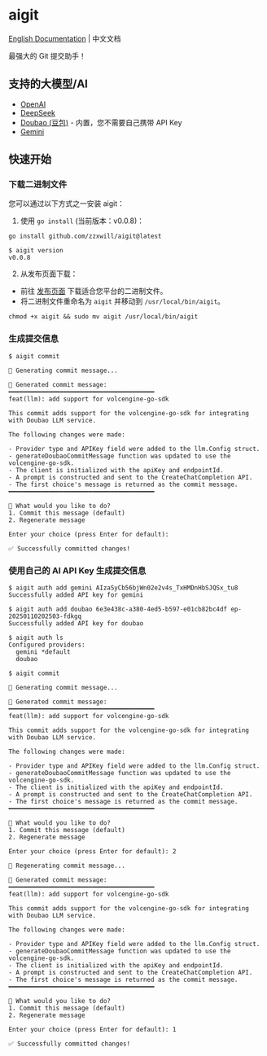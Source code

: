 # aigit

[English Documentation](README.md) | 中文文档

最强大的 Git 提交助手！

## 支持的大模型/AI

- [OpenAI](https://openai.com/)
- [DeepSeek](https://deepseek.com/)
- [Doubao (豆包)](https://www.volcengine.com/product/doubao) - 内置，您不需要自己携带 API Key
- [Gemini](https://gemini.google.com/)

## 快速开始

### 下载二进制文件

您可以通过以下方式之一安装 aigit：

1. 使用 `go install` (当前版本：v0.0.8)：

```shell
go install github.com/zzxwill/aigit@latest
```

```shell
$ aigit version
v0.0.8
```

2. 从发布页面下载：

- 前往 [发布页面](https://github.com/zzxwill/aigit/releases) 下载适合您平台的二进制文件。
- 将二进制文件重命名为 `aigit` 并移动到 `/usr/local/bin/aigit`。

```shell
chmod +x aigit && sudo mv aigit /usr/local/bin/aigit
```

### 生成提交信息

```shell
$ aigit commit

🤖 Generating commit message...

📝 Generated commit message:
━━━━━━━━━━━━━━━━━━━━━━━━━━━━━━━━━━━━━━━━
feat(llm): add support for volcengine-go-sdk

This commit adds support for the volcengine-go-sdk for integrating with Doubao LLM service.

The following changes were made:

- Provider type and APIKey field were added to the llm.Config struct.
- generateDoubaoCommitMessage function was updated to use the volcengine-go-sdk.
- The client is initialized with the apiKey and endpointId.
- A prompt is constructed and sent to the CreateChatCompletion API.
- The first choice's message is returned as the commit message.
━━━━━━━━━━━━━━━━━━━━━━━━━━━━━━━━━━━━━━━━

🤔 What would you like to do?
1. Commit this message (default)
2. Regenerate message

Enter your choice (press Enter for default):

✅ Successfully committed changes!
```

### 使用自己的 AI API Key 生成提交信息

```shell
$ aigit auth add gemini AIzaSyCb56bjWn02e2v4s_TxHMDnHbSJQSx_tu8
Successfully added API key for gemini

$ aigit auth add doubao 6e3e438c-a380-4ed5-b597-e01cb82bc4df ep-20250110202503-fdkgq
Successfully added API key for doubao

$ aigit auth ls
Configured providers:
  gemini *default
  doubao

$ aigit commit

🤖 Generating commit message...

📝 Generated commit message:
━━━━━━━━━━━━━━━━━━━━━━━━━━━━━━━━━━━━━━━━
feat(llm): add support for volcengine-go-sdk

This commit adds support for the volcengine-go-sdk for integrating with Doubao LLM service.

The following changes were made:

- Provider type and APIKey field were added to the llm.Config struct.
- generateDoubaoCommitMessage function was updated to use the volcengine-go-sdk.
- The client is initialized with the apiKey and endpointId.
- A prompt is constructed and sent to the CreateChatCompletion API.
- The first choice's message is returned as the commit message.
━━━━━━━━━━━━━━━━━━━━━━━━━━━━━━━━━━━━━━━━

🤔 What would you like to do?
1. Commit this message (default)
2. Regenerate message

Enter your choice (press Enter for default): 2

🤖 Regenerating commit message...

📝 Generated commit message:
━━━━━━━━━━━━━━━━━━━━━━━━━━━━━━━━━━━━━━━━
feat(llm): add support for volcengine-go-sdk

This commit adds support for the volcengine-go-sdk for integrating with Doubao LLM service.

The following changes were made:

- Provider type and APIKey field were added to the llm.Config struct.
- generateDoubaoCommitMessage function was updated to use the volcengine-go-sdk.
- The client is initialized with the apiKey and endpointId.
- A prompt is constructed and sent to the CreateChatCompletion API.
- The first choice's message is returned as the commit message.
━━━━━━━━━━━━━━━━━━━━━━━━━━━━━━━━━━━━━━━━

🤔 What would you like to do?
1. Commit this message (default)
2. Regenerate message

Enter your choice (press Enter for default): 1

✅ Successfully committed changes!
